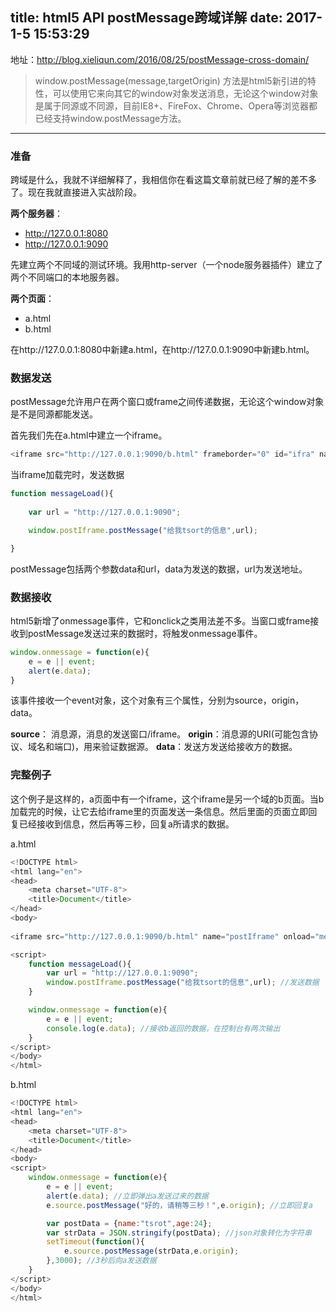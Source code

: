 title: html5 API postMessage跨域详解
date: 2017-1-5 15:53:29
---
地址：http://blog.xieliqun.com/2016/08/25/postMessage-cross-domain/

> window.postMessage(message,targetOrigin) 方法是html5新引进的特性，可以使用它来向其它的window对象发送消息，无论这个window对象是属于同源或不同源，目前IE8+、FireFox、Chrome、Opera等浏览器都已经支持window.postMessage方法。


----------

### 准备

跨域是什么，我就不详细解释了，我相信你在看这篇文章前就已经了解的差不多了。现在我就直接进入实战阶段。

**两个服务器**：
- http://127.0.0.1:8080
- http://127.0.0.1:9090

先建立两个不同域的测试环境。我用http-server（一个node服务器插件）建立了两个不同端口的本地服务器。
<!-- more -->
**两个页面**：
- a.html
- b.html

在http://127.0.0.1:8080中新建a.html，在http://127.0.0.1:9090中新建b.html。

### 数据发送

postMessage允许用户在两个窗口或frame之间传递数据，无论这个window对象是不是同源都能发送。

首先我们先在a.html中建立一个iframe。

```javascript
<iframe src="http://127.0.0.1:9090/b.html" frameborder="0" id="ifra" name="postIframe" onload="messageLoad()"></iframe>
```

当iframe加载完时，发送数据

```javascript
function messageLoad(){
		
	var url = "http://127.0.0.1:9090";

	window.postIframe.postMessage("给我tsort的信息",url);

}
```

postMessage包括两个参数data和url，data为发送的数据，url为发送地址。


### 数据接收

html5新增了onmessage事件，它和onclick之类用法差不多。当窗口或frame接收到postMessage发送过来的数据时，将触发onmessage事件。

```javascript
window.onmessage = function(e){
	e = e || event;
	alert(e.data);
}
```

该事件接收一个event对象，这个对象有三个属性，分别为source，origin，data。

**source**： 消息源，消息的发送窗口/iframe。
**origin**：消息源的URI(可能包含协议、域名和端口)，用来验证数据源。
**data**：发送方发送给接收方的数据。

### 完整例子

这个例子是这样的，a页面中有一个iframe，这个iframe是另一个域的b页面。当b加载完的时候，让它去给iframe里的页面发送一条信息。然后里面的页面立即回复已经接收到信息，然后再等三秒，回复a所请求的数据。

a.html

```javascript
<!DOCTYPE html>
<html lang="en">
<head>
	<meta charset="UTF-8">
	<title>Document</title>
</head>
<body>
	
<iframe src="http://127.0.0.1:9090/b.html" name="postIframe" onload="messageLoad()"></iframe>

<script>
	function messageLoad(){
		var url = "http://127.0.0.1:9090";
		window.postIframe.postMessage("给我tsort的信息",url); //发送数据
	}

	window.onmessage = function(e){
		e = e || event;
		console.log(e.data); //接收b返回的数据，在控制台有两次输出
	}
</script>
</body>
</html>
```

b.html

```javascript
<!DOCTYPE html>
<html lang="en">
<head>
	<meta charset="UTF-8">
	<title>Document</title>
</head>
<body>
<script>
	window.onmessage = function(e){
		e = e || event;
		alert(e.data); //立即弹出a发送过来的数据
		e.source.postMessage("好的，请稍等三秒！",e.origin); //立即回复a

		var postData = {name:"tsrot",age:24};
		var strData = JSON.stringify(postData); //json对象转化为字符串
		setTimeout(function(){
			e.source.postMessage(strData,e.origin);
		},3000); //3秒后向a发送数据
	}
</script>
</body>
</html>
```
